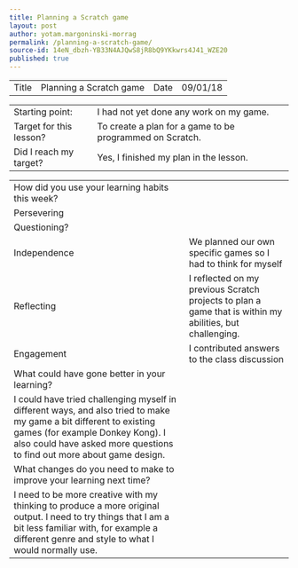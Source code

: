 ```yaml
---
title: Planning a Scratch game
layout: post
author: yotam.margoninski-morrag
permalink: /planning-a-scratch-game/
source-id: 14eN_dbzh-YB33N4AJQwS8jR8bQ9YKkwrs4J41_WZE20
published: true
---
```

<table>
  <tr>
    <td>Title</td>
    <td>Planning a Scratch game</td>
    <td>Date</td>
    <td>09/01/18</td>
  </tr>
</table>


<table>
  <tr>
    <td>Starting point:</td>
    <td>I had not yet done any work on my game.</td>
  </tr>
  <tr>
    <td>Target for this lesson?</td>
    <td>To create a plan for a game to be programmed on Scratch.</td>
  </tr>
  <tr>
    <td>Did I reach my target? </td>
    <td>Yes, I finished my plan in the lesson.</td>
  </tr>
</table>


<table>
  <tr>
    <td>How did you use your learning habits this week?</td>
    <td></td>
  </tr>
  <tr>
    <td>Persevering</td>
    <td></td>
  </tr>
  <tr>
    <td>Questioning?</td>
    <td></td>
  </tr>
  <tr>
    <td>Independence</td>
    <td>We planned our own specific games so I had to think for myself</td>
  </tr>
  <tr>
    <td>Reflecting</td>
    <td>I reflected on my previous Scratch projects to plan a game that is within my abilities, but challenging.</td>
  </tr>
  <tr>
    <td>Engagement</td>
    <td>I contributed answers to the class discussion</td>
  </tr>
  <tr>
    <td>What could have gone better in your learning?</td>
    <td></td>
  </tr>
  <tr>
    <td>I could have tried challenging myself in different ways, and also tried to make my game a bit different to existing games (for example Donkey Kong). I also could have asked more questions to find out more about game design.</td>
    <td></td>
  </tr>
  <tr>
    <td>What changes do you need to make to improve your learning next time?</td>
    <td></td>
  </tr>
  <tr>
    <td>I need to be more creative with my thinking to produce a more original output. I need to try things that I am a bit less familiar with, for example a different genre and style to what I would normally use.</td>
    <td></td>
  </tr>
</table>



